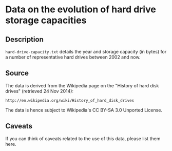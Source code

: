 Data on the evolution of hard drive storage capacities
======================================================

Description
-----------
`hard-drive-capacity.txt` details the year and storage capacity (in bytes) for a number of representative hard drives between 2002 and now.

Source
------
The data is derived from the Wikipedia page on the "History of hard disk drives" (retrieved 24 Nov 2014):

    http://en.wikipedia.org/wiki/History_of_hard_disk_drives

The data is hence subject to Wikipedia's CC BY-SA 3.0 Unported License.

Caveats
-------
If you can think of caveats related to the use of this data, please list them here.
